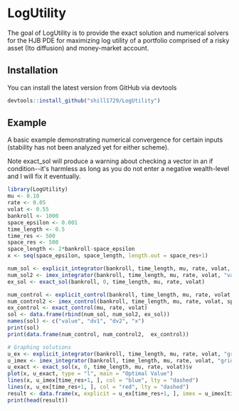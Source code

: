 
# LogUtility

<!-- badges: start -->
<!-- badges: end -->

The goal of LogUtility is to provide the exact solution and numerical solvers for the HJB PDE for maximizing log utility of
a portfolio comprised of a risky asset (Ito diffusion) and money-market account.

## Installation

You can install the latest version from GitHub via devtools

``` r
devtools::install_github("shill1729/LogUtility")
```

## Example

A basic example demonstrating numerical convergence for certain inputs (stability has not been analyzed yet for either scheme).

Note exact_sol will produce a warning about checking a vector in an if condition--it's harmless as long as you do not enter a negative wealth-level and I will fix it eventually.

```r
library(LogUtility)
mu <- 0.10
rate <- 0.05
volat <- 0.55
bankroll <- 1000
space_epsilon <- 0.001
time_length <- 0.5
time_res <- 500
space_res <- 500
space_length <- 2*bankroll-space_epsilon
x <- seq(space_epsilon, space_length, length.out = space_res+1)

num_sol <- explicit_integrator(bankroll, time_length, mu, rate, volat, "value", space_epsilon, time_res, space_res)
num_sol2 <- imex_integrator(bankroll, time_length, mu, rate, volat, "value", space_epsilon, time_res, space_res)
ex_sol <- exact_sol(bankroll, 0, time_length, mu, rate, volat)

num_control <- explicit_control(bankroll, time_length, mu, rate, volat, space_epsilon, time_res, space_res)
num_control2 <- imex_control(bankroll, time_length, mu, rate, volat, space_epsilon, time_res, space_res)
ex_control <- exact_control(mu, rate, volat)
sol <- data.frame(rbind(num_sol, num_sol2, ex_sol))
names(sol) <- c("value", "dv1", "dv2", "x")
print(sol)
print(data.frame(num_control, num_control2,  ex_control))

# Graphing solutions
u_ex <- explicit_integrator(bankroll, time_length, mu, rate, volat, "grid", space_epsilon, time_res, space_res)
u_imex <- imex_integrator(bankroll, time_length, mu, rate, volat, "grid", space_epsilon, time_res, space_res)
u_exact <- exact_sol(x, 0, time_length, mu, rate, volat)$v
plot(x, u_exact, type = "l", main = "Optimal Value")
lines(x, u_imex[time_res+1, ], col = "blue", lty = "dashed")
lines(x, u_ex[time_res+1, ], col = "red", lty = "dashed")
result <- data.frame(x, explicit = u_ex[time_res+1, ], imex = u_imex[time_res+1,], exact = u_exact)
print(head(result))
```

